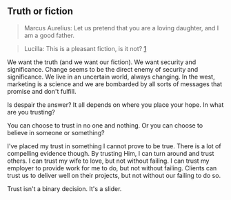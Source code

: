## Truth or fiction

> Marcus Aurelius: Let us pretend that you are a loving daughter, and I am a good father.

> Lucilla: This is a pleasant fiction, is it not? [1]

We want the truth (and we want our fiction).  We want security and significance.  Change seems to be the
direct enemy of security and significance.  We live in an uncertain world, always changing.  In the west,
marketing is a science and we are bombarded by all sorts of messages that promise and don't fulfill.  

Is despair the answer?  It all depends on where you place your hope.  In what are you trusting?

You can choose to trust in no one and nothing.  Or you can choose to believe in someone or something?

I've placed my trust in something I cannot prove to be true.  There is a lot of compelling evidence though.  By trusting Him, I can turn around and trust others.  I can trust my wife to love, but not without failing.  I can trust my employer to provide work for me to do, but not without failing.  Clients can trust us to deliver well on their projects, but not without our failing to do so.

Trust isn't a binary decision.  It's a slider.

[1]: http://www.imdb.com/title/tt0172495/quotes?item=qt0404426






